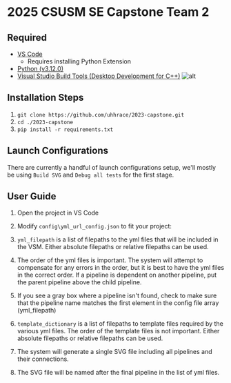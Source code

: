 # 2025 CSUSM SE Capstone Team 2

## Required

- [VS Code](https://code.visualstudio.com/download)
  - Requires installing Python Extension
- [Python (v3.12.0)](https://www.python.org/downloads/)
- [Visual Studio Build Tools (Desktop Development for C++)](https://visualstudio.microsoft.com/downloads/#build-tools-for-visual-studio-2022) ![alt](https://code.visualstudio.com/assets/docs/cpp/msvc/desktop_development_with_cpp-2022.png)

## Installation Steps

1. `git clone https://github.com/uhhrace/2023-capstone.git`
2. `cd ./2023-capstone`
3. `pip install -r requirements.txt`

## Launch Configurations

There are currently a handful of launch configurations setup, we'll mostly be using `Build SVG` and `Debug all tests` for the first stage.

## User Guide

1. Open the project in VS Code

2. Modify `config\yml_url_config.json` to fit your project:

3. `yml_filepath` is a list of filepaths to the yml files that will be included in the VSM. Either absolute filepaths or relative filepaths can be used.

4. The order of the yml files is important. The system will attempt to compensate for any errors in the order, but it is best to have the yml files in the correct order. If a pipeline is dependent on another pipeline, put the parent pipeline above the child pipeline.

5. If you see a gray box where a pipeline isn't found, check to make sure that the pipeline name matches the first element 
    in the config file array (yml_filepath)

6. `template_dictionary` is a list of filepaths to template files required by the various yml files. The order of the template files is not important. Either absolute filepaths or relative filepaths can be used.

7. The system will generate a single SVG file including all pipelines and their connections. 

8. The SVG file will be named after the final pipeline in the list of yml files.
